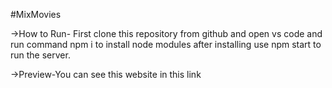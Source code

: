 #MixMovies

->How to Run- First clone this repository from github and open vs code and run command npm i to install node modules after installing use npm start to run the server.

->Preview-You can see this website in this link